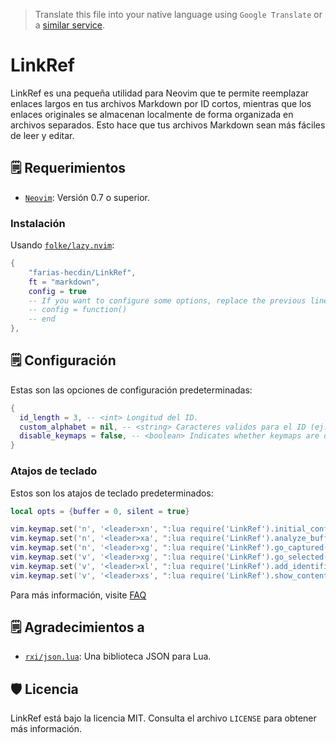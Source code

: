 > Translate this file into your native language using `Google Translate` or a [similar service](https://immersivetranslate.com).

# LinkRef

LinkRef es una pequeña utilidad para Neovim que te permite reemplazar enlaces largos en tus archivos Markdown por ID cortos, mientras que los enlaces originales se almacenan localmente de forma organizada en archivos separados. Esto hace que tus archivos Markdown sean más fáciles de leer y editar.

## 🗒️ Requerimientos

* [`Neovim`](https://github.com/neovim/neovim): Versión 0.7 o superior.

### Instalación

Usando [`folke/lazy.nvim`](https://github.com/folke/lazy.nvim):

```lua
{
    "farias-hecdin/LinkRef",
    ft = "markdown",
    config = true
    -- If you want to configure some options, replace the previous line with:
    -- config = function()
    -- end
},
```

## 🗒️ Configuración

Estas son las opciones de configuración predeterminadas:

```lua
{
  id_length = 3, -- <int> Longitud del ID.
  custom_alphabet = nil, -- <string> Caracteres validos para el ID (ej: 0123abc...).
  disable_keymaps = false, -- <boolean> Indicates whether keymaps are disabled.
}
```

### Atajos de teclado

Estos son los atajos de teclado predeterminados:

```lua
local opts = {buffer = 0, silent = true}

vim.keymap.set('n', '<leader>xn', ":lua require('LinkRef').initial_config()<CR>", opts)
vim.keymap.set('n', '<leader>xa', ":lua require('LinkRef').analyze_buffer()<CR>", opts)
vim.keymap.set('n', '<leader>xg', ":lua require('LinkRef').go_captured()<CR>", opts)
vim.keymap.set('v', '<leader>xg', ":lua require('LinkRef').go_selected()<CR>", opts)
vim.keymap.set('v', '<leader>xl', ":lua require('LinkRef').add_identifier()<CR>", opts)
vim.keymap.set('v', '<leader>xs', ":lua require('LinkRef').show_content()<CR>", opts)
```

Para más información, visite [FAQ](FAQ.md)

## 🗒️ Agradecimientos a

* [`rxi/json.lua`](https://github.com/rxi/json.lua): Una biblioteca JSON para Lua.

## 🛡️ Licencia

LinkRef está bajo la licencia MIT. Consulta el archivo `LICENSE` para obtener más información.
